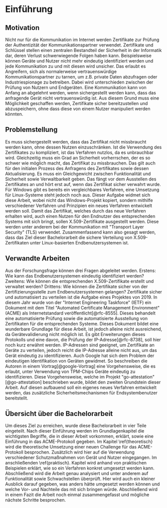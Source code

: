 # Einführung

## Motivation
Nicht nur für die Kommunikation im Internet werden Zertifikate zur Prüfung der Authentizität der Kommunikationspartner verwendet. Zertifikate und Schlüssel stellen einen zentralen Bestandteil der Sicherheit in der Informatik dar, deren Verlust schwerwiegende Folgen haben kann. Beispielsweise können Geräte und Nutzer nicht mehr eindeutig identifiziert werden und jede Kommunikation zu und mit diesen wird unsicher. Das erlaubt es Angreifern, sich als normalerweise vertrauenswürdige Kommunikationspartner zu tarnen, um z.B. private Daten abzufragen oder Industriespionage zu betreiben. Dabei wird unterschieden zwischen der Prüfung von Nutzern und Endgeräten. Eine Kommunikation kann von Anfang an abgelehnt werden, wenn sichergestellt werden kann, dass das anfragende Gerät nicht vertrauenswürdig ist. Aus diesem Grund muss eine Möglichkeit geschaffen werden, Zertifikate sicher bereitzustellen und abzuspeichern, ohne dass diese von einem Nutzer manipuliert werden könnten.

## Problemstellung
Es muss sichergestellt werden, dass das Zertifikat nicht missbraucht werden kann, ohne dessen Nutzen einzuschränken. Ist die Verwendung des Zertifikates zu kompliziert, ist das Verfahren nutzlos, da es unbrauchbar wird. Gleichzeitig muss ein Grad an Sicherheit vorherrschen, der es so schwer wie möglich macht, das Zertifikat zu missbrauchen. Das gilt auch für den initialen Prozess des Anfragens des Zertifikates sowie dessen Aktualisierung. Es muss ein Gleichgewicht zwischen Funktionalität und Sicherheit sowie Verwaltbarkeit geben. Das fängt vor dem Ausstellen des Zertifikates an und hört erst auf, wenn das Zertifikat sicher verwahrt wurde. Für Windows gibt es bereits ein vergleichbares Verfahren, eine Umsetzung für Linux-Systeme steht jedoch noch aus. Dieser Aufgabe widmet sich diese Arbeit, wobei nicht das Windows-Projekt kopiert, sondern mithilfe verschiedener Verfahren und Prinzipien ein neues Verfahren entwickelt werden soll. Damit das Zertifikat, welches durch das neue Verfahren erhalten wird, auch einen Nutzen für den Endnutzer des entsprechenden Systems mit sich bringt, sollen X.509-Zertifikate ausgestellt werden. Diese werden unter anderem bei der Kommunikation mit "Transport Layer Security" (TLS) verwendet. Zusammenfassend kann also gesagt werden, dass das Ziel dieser Bachelorarbeit die sichere Verteilung von X.509-Zertifikaten unter Linux-basierten Endbenutzersystemen ist.

## Verwandte Arbeiten
Aus der Forschungsfrage können drei Fragen abgeleitet werden. Erstens: Wie kann das Endbenutzersystemen eindeutig identifiziert werden? Zweitens: Wie können die entsprechenden X.509-Zertifikate erstellt und verwaltet werden? Drittens: Wie können die Zertifikate sicher von der Zertifizierungsstelle zum Endbenutzersystemen gelangen?
Zertifikate sicher und automatisiert zu verteilen ist die Aufgabe eines Projektes von 2019. In diesem Jahr wurde von der "Internet Engineering Taskforce" (IETF) ein Dokument mit dem Titel "Automated Certificate Management Environment" (ACME) als Internetstandard veröffentlicht[@rfc-8555]. Dieses behandelt eine automatisierte Prüfung sowie die automatisierte Ausstellung von Zertifikaten für die entsprechenden Systeme. Dieses Dokument bildet eine wunderbare Grundlage für diese Arbeit, ist jedoch alleine nicht ausreichend, da Gerätevalidierung nicht möglich ist. Es gibt Erweiterungen dieses Protokolls und eine davon, die Prüfung der IP-Adresse[@rfc-8738], soll hier noch kurz erwähnt werden. IP-Adressen sind geeignet, um Zertifikate an Geräte zu verteilen, jedoch reicht die IP-Adresse alleine nicht aus, um das Gerät eindeutig zu identifizieren. Auch Google hat sich dem Problem der eindeutigen Identifikation von Geräten gewidmet. So beschreiben die Autoren in einem Vortrag[@google-Vortrag] eine Vorgehensweise, die es erlaubt, unter Verwendung von TPM-Chips Geräte eindeutig zu identifizieren. Diese Vorgehensweise, welche im Projekt "go-attestation"[@go-attestation] beschrieben wurde, bildet den zweiten Grundstein dieser Arbeit. Auf diesen aufbauend soll ein eigenes neues Verfahren entwickelt werden, das zusätzliche Sicherheitsmechanismen für Endsystembenutzer bereitstellt.
<!-- TODO: Research: auf andere Projekte eingehen die nicht Grundstein der Arbeit sind. (MAC adressen als identifikation vielleicht?) -->

## Übersicht über die Bachelorarbeit
Um dieses Ziel zu erreichen, wurde diese Bachelorarbeit in vier Teile eingeteilt. Nach dieser Einführung werden im Grundlagenkapitel die wichtigsten Begriffe, die in dieser Arbeit vorkommen, erklärt, sowie eine Einführung in das ACME-Protokoll gegeben. Im Kapitel \ref{theoretisch} wird die theoretische Umsetzung einer neuen Challenge für das ACME-Protokoll besprochen. Zusätzlich wird hier auf die Verwendung verschiedener Schutzmaßnahmen von Gerät und Nutzer eingegangen. Im anschließenden \ref{praktisch}. Kapitel wird anhand von praktischen Beispielen erklärt, wie so ein Verfahren konkret umgesetzt werden kann. Abschließend wird die Arbeit genau analysiert und unter anderem auf Funktionalität sowie Schwachstellen überprüft. Hier wird auch ein kleiner Ausblick darauf gegeben, was anders hätte umgesetzt werden können und welche Vor- und Nachteile das mit sich bringen würde. Abschließend wird in einem Fazit die Arbeit noch einmal zusammengefasst und mögliche nächste Schritte besprochen.
